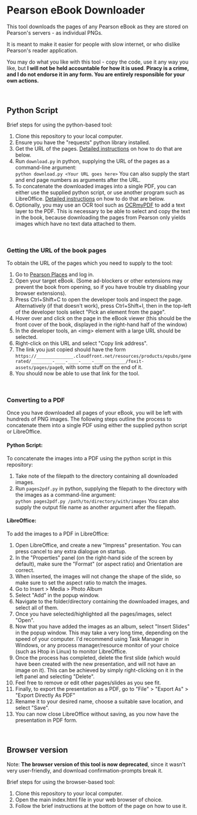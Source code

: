 # Pearson eBook Downloader

This tool downloads the pages of any Pearson eBook as they are stored on Pearson's servers - as individual PNGs.

It is meant to make it easier for people with slow internet, or who dislike Pearson's reader application.

You may do what you like with this tool - copy the code, use it any way you like, but **I will not be held accountable for how it is used**.
**Piracy is a crime, and I do not endorse it in any form. You are entirely responsible for your own actions.**

<br>

## Python Script

Brief steps for using the python-based tool:
1. Clone this repository to your local computer.
2. Ensure you have the "requests" python library installed.
3. Get the URL of the pages. [Detailed instructions](###Getting-the-URL-of-the-book-pages) on how to do that are below.
4. Run `download.py` in python, supplying the URL of the pages as a command-line argument:<br>
   `python download.py <Your URL goes here>`
   You can also supply the start and end page numbers as arguments after the URL.
5. To concatenate the downloaded images into a single PDF, you can either use the supplied python script, or use another program such as LibreOffice. [Detailed instructions](###Converting-to-a-PDF) on how to do that are below.
6. Optionally, you may use an OCR tool such as [OCRmyPDF](https://github.com/ocrmypdf/OCRmyPDF) to add a text layer to the PDF. This is necessary to be able to select and copy the text in the book, because downloading the pages from Pearson only yields images which have no text data attached to them.

<br>

### Getting the URL of the book pages

To obtain the URL of the pages which you need to supply to the tool:
1. Go to [Pearson Places](https://www.pearsonplaces.com.au/dash) and log in.
2. Open your target eBook. (Some ad-blockers or other extensions may prevent the book from opening, so if you have trouble try disabling your browser extensions).
3. Press Ctrl+Shift+C to open the developer tools and inspect the page. Alternatively (if that doesn't work), press Ctrl+Shift+I, then in the top-left of the developer tools select "Pick an element from the page".
4. Hover over and click on the page in the eBook viewer (this should be the front cover of the book, displayed in the right-hand half of the window)
5. In the developer tools, an <img\> element with a large URL should be selected.
6. Right-click on this URL and select "Copy link address".
7. The link you just copied should have the form `https://______________.cloudfront.net/resources/products/epubs/generated/________-____-____-____-____________/foxit-assets/pages/page0`, with some stuff on the end of it.
8. You should now be able to use that link for the tool.

<br>

### Converting to a PDF
Once you have downloaded all pages of your eBook, you will be left with hundreds of PNG images.
The following steps outline the process to concatenate them into a single PDF using either the supplied python script or LibreOffice.

#### Python Script:

To concatenate the images into a PDF using the python script in this repository:
1. Take note of the filepath to the directory containing all downloaded images.
2. Run `pages2pdf.py` in python, supplying the filepath to the directory with the images as a command-line argument:<br>
   `python pages2pdf.py /path/to/directory/with/images`
   You can also supply the output file name as another argument after the filepath.

#### LibreOffice:

To add the images to a PDF in LibreOffice:
1. Open LibreOffice, and create a new "Impress" presentation. You can press cancel to any extra dialogue on startup.
2. In the "Properties" panel (on the right-hand side of the screen by default), make sure the "Format" (or aspect ratio) and Orientation are correct.
3. When inserted, the images will not change the shape of the slide, so make sure to set the aspect ratio to match the images.
4. Go to Insert > Media > Photo Album
5. Select "Add" in the popup window.
6. Navigate to the folder/directory containing the downloaded images, and select all of them.
7. Once you have selected/highlighted all the pages/images, select "Open".
8. Now that you have added the images as an album, select "Insert Slides" in the popup window. This may take a very long time, depending on the speed of your computer. I'd recommend using Task Manager in Windows, or any process manager/resource monitor of your choice (such as Htop in Linux) to monitor LibreOffice.
9. Once the process has completed, delete the first slide (which would have been created with the new presentation, and will not have an image on it). This can be achieved by simply right-clicking on it in the left panel and selecting "Delete".
10. Feel free to remove or edit other pages/slides as you see fit.
11. Finally, to export the presentation as a PDF, go to "File" > "Export As" > "Export Directly As PDF"
12. Rename it to your desired name, choose a suitable save location, and select "Save".
13. You can now close LibreOffice without saving, as you now have the presentation in PDF form.

<br>

## Browser version

Note: **The browser version of this tool is now deprecated**, since it wasn't very user-friendly, and download confirmation-prompts break it.

Brief steps for using the browser-based tool:
1. Clone this repository to your local computer.
2. Open the main index.html file in your web browser of choice.
3. Follow the brief instructions at the bottom of the page on how to use it.
